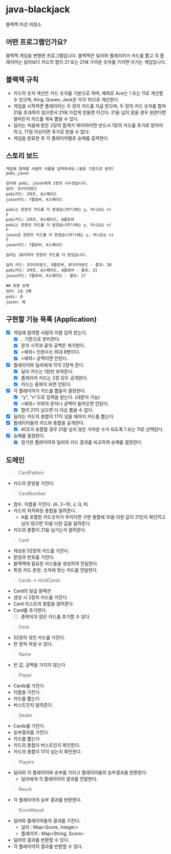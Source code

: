 # java-blackjack

블랙잭 미션 저장소

## 어떤 프로그램인가요?
블랙잭 게임을 변형한 프로그램입니다.
블랙잭은 딜러와 플레이어가 카드를 뽑고 각 플레이어는 딜러보다 카드의 합이 21 또는 21에 가까운 숫자를 가지면 이기는 게임입니다.

## 블랙잭 규칙
- 카드의 숫자 계산은 카드 숫자를 기본으로 하며, 예외로 Ace는 1 또는 11로 계산할 수 있으며, King, Queen, Jack은 각각 10으로 계산한다.
- 게임을 시작하면 플레이어는 두 장의 카드를 지급 받으며, 두 장의 카드 숫자를 합쳐 21을 초과하지 않으면서 21에 가깝게 만들면 이긴다. 21을 넘지 않을 경우 원한다면 얼마든지 카드를 계속 뽑을 수 있다.
- 딜러는 처음에 받은 2장의 합계가 16이하이면 반드시 1장의 카드를 추가로 받아야 하고, 17점 이상이면 추가로 받을 수 없다.
- 게임을 완료한 후 각 플레이어별로 승패를 출력한다.

## 스토리 보드
```text
게임에 참여할 사람의 이름을 입력하세요.(쉼표 기준으로 분리)
pobi,jason

딜러와 pobi, jason에게 2장의 나누었습니다.
딜러: 3다이아몬드
pobi카드: 2하트, 8스페이드
jason카드: 7클로버, K스페이드

pobi는 한장의 카드를 더 받겠습니까?(예는 y, 아니오는 n)
y
pobi카드: 2하트, 8스페이드, A클로버
pobi는 한장의 카드를 더 받겠습니까?(예는 y, 아니오는 n)
n
jason은 한장의 카드를 더 받겠습니까?(예는 y, 아니오는 n)
n
jason카드: 7클로버, K스페이드

딜러는 16이하라 한장의 카드를 더 받았습니다.

딜러 카드: 3다이아몬드, 9클로버, 8다이아몬드 - 결과: 20
pobi카드: 2하트, 8스페이드, A클로버 - 결과: 21
jason카드: 7클로버, K스페이드 - 결과: 17

## 최종 승패
딜러: 1승 1패
pobi: 승 
jason: 패
```

## 구현할 기능 목록 (Application)
- [x] 게임에 참여할 사람의 이름 입력 받는다.
  - [x] `,` 기준으로 분리한다.
  - [x] 문자 시작과 끝의 공백은 제거한다.
  - [x] <예외> 인원수는 최대 8명이다.
  - [x] <예외> 공백이면 안된다.
- [x] 플레이어와 딜러에게 각각 2장씩 준다.
  - [x] 딜러 카드는 1장만 보여준다.
  - [x] 플레이어 카드는 2장 모두 공개한다.
  - [x] 카드는 중복이 되면 안된다.
- [x] 각 플레이어가 카드를 뽑을지 결정한다.
  - [x] "y", "n"으로 입력을 받는다. (대문자 가능)
  - [x] <예외> 이외의 문자나 공백이 들어오면 안된다.
  - [x] 합이 21이 넘으면 더 이상 뽑을 수 없다.
- [x] 딜러는 카드의 총합이 17이 넘을 때까지 카드를 뽑는다.
- [x] 플레이어들의 카드와 총합을 공개한다.
  - [x] ACE가 포함될 경우 21을 넘지 않은 가까운 수가 되도록 1 또는 11로 선택된다.
- [x] 승패를 결정한다.
  - [x] 참가한 플레이어와 딜러의 카드 결과를 비교하여 승패를 결정한다.

## 도메인
> CardPattern

- 카드의 문양을 가진다.

> CardNumber

- 점수, 이름을 가진다. (A, 2~10, J, Q, K)
- 카드의 최적화된 총합을 알려준다.
  - A를 포함한 카드숫자가 주어지면 구한 총합에 10을 더한 값이 21인지 확인하고 넘지 않으면 10을 더한 값을 알려준다.
- 카드의 총합이 21을 넘기는지 알려준다.

> Card

- 캐싱된 52장의 카드를 가진다.
- 문양과 번호를 가진다.
- 블랙잭에 필요한 카드들을 생성하여 전달한다.
- 특정 카드 문양, 숫자에 맞는 카드를 전달한다.

> Cards -> HoldCards

- Card의 일급 컬렉션
- 생성 시 2장의 카드를 가진다.
- Card 리스트의 총합을 알려준다.
- Card를 추가한다.
  - [ ] 중복되지 않은 카드를 추가할 수 있다.

> Deck

- 52장의 섞인 카드를 가진다.
- 한 장씩 꺼낼 수 있다.

> Name

- 빈 값, 공백을 가지지 않는다.

> Player

- Cards를 가진다.
- 이름을 가진다.
- 카드를 뽑는다.
- 버스트인지 알려준다.

> Dealer

- Cards를 가진다.
- 승부결과를 가진다.
- 카드를 뽑는다.
- 카드의 총합이 버스트인지 확인한다.
- 카드의 총합이 17이 넘는지 확인한다.

> Players

- 딜러와 각 플레이어와 승부를 가리고 플레이어들의 승부결과를 반환한다.
  - 딜러에게 각 플레이어의 결과를 전달한다.

> Result

- 각 플레이어의 승부 결과를 반환한다.

> ScoreResult

- 딜러와 플레이어들의 결과를 가진다.
  - 딜러 : Map<Score, Integer>
  - 플레이어 : Map<String, Score>
- 딜러의 결과를 반환할 수 있다.
- 각 플레이어의 결과를 반환할 수 있다.
